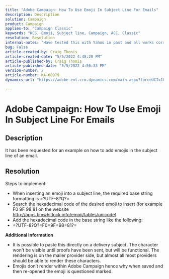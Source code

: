 ```yaml
---
title: "Adobe Campaign: How To Use Emoji In Subject Line For Emails"
description: Description
solution: Campaign
product: Campaign
applies-to: "Campaign Classic"
keywords: "KCS, Emoji, Subject line, Campaign, ACC, Classic"
resolution: Resolution
internal-notes: "Have tested this with Yahoo in past and all works correctly, but Microsoft Outlook only displays the encoding"
bug: False
article-created-by: Craig Thonis
article-created-date: "5/5/2022 4:48:20 PM"
article-published-by: Craig Thonis
article-published-date: "5/5/2022 4:56:33 PM"
version-number: 2
article-number: KA-08979
dynamics-url: "https://adobe-ent.crm.dynamics.com/main.aspx?forceUCI=1&pagetype=entityrecord&etn=knowledgearticle&id=03199227-93cc-ec11-a7b5-6045bd00d995"

---
```

# Adobe Campaign: How To Use Emoji In Subject Line For Emails

## Description


It has been requested for an example on how to add emojis in the subject line of an email.




## Resolution


Steps to implement:

- When inserting an emoji into a subject line, the required base string formatting is =?UTF-8?Q?=
- Search the hexadecimal code of the desired emoji to insert (for example F0 9F 98 81 on the website http://apps.timwhitlock.info/emoji/tables/unicode)
- Add the hexadecimal code in the base string like the following:
- =?UTF-8?Q?=F0=9F=98=81?=


<b>Additional Information</b>

- It is possible to paste this directly on a delivery subject. The character won't be visible until proofs have been sent, but will be functional. The rendering is on the mailer provider side, but almost all most providers should be able to render these characters.
- Emojis don’t render within Adobe Campaign hence why when saved and then re-opened the emoji is questioned marked.



